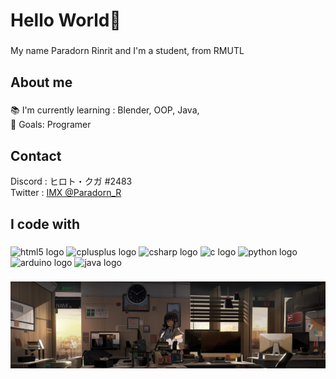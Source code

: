 <h1 align="left">Hello World👋</h1>

###

<p align="left"> My name Paradorn Rinrit and I'm a student, from RMUTL </p>

###

<h2 align="left">About me</h2>

###

<p align="left">
  
  📚 I'm currently learning : Blender, OOP, Java, <br>
  🎯 Goals: Programer <br>
</p>

<h2 align="left">Contact</h2>
  Discord : ヒロト・クガ #2483 <br>
  Twitter : <a href="https://twitter.com/Paradorn_R">IMX @Paradorn_R</a>
  
###

<h2 align="left">I code with</h2>

###

<div align="left">
  <img src="https://cdn.jsdelivr.net/gh/devicons/devicon/icons/html5/html5-original.svg" height="30" width="42" alt="html5 logo"  />
  <img src="https://cdn.jsdelivr.net/gh/devicons/devicon/icons/cplusplus/cplusplus-original.svg" height="30" width="42" alt="cplusplus logo"  />
  <img src="https://cdn.jsdelivr.net/gh/devicons/devicon/icons/csharp/csharp-original.svg" height="30" width="42" alt="csharp logo"  />
  <img src="https://cdn.jsdelivr.net/gh/devicons/devicon/icons/c/c-original.svg" height="30" width="42" alt="c logo"  />
  <img src="https://cdn.jsdelivr.net/gh/devicons/devicon/icons/python/python-original.svg" height="30" width="42" alt="python logo"  />
  <img src="https://cdn.jsdelivr.net/gh/devicons/devicon/icons/arduino/arduino-original.svg" height="30" width="42" alt="arduino logo"  />
  <img src="https://cdn.jsdelivr.net/gh/devicons/devicon/icons/java/java-original.svg" height="30" width="42" alt="java logo"  />
</div>

###

<div align="center">
  <img width="1200" src="https://github.com/ParadornR/ParadornR/blob/main/picture/jop.jpg"  />
</div>

###
